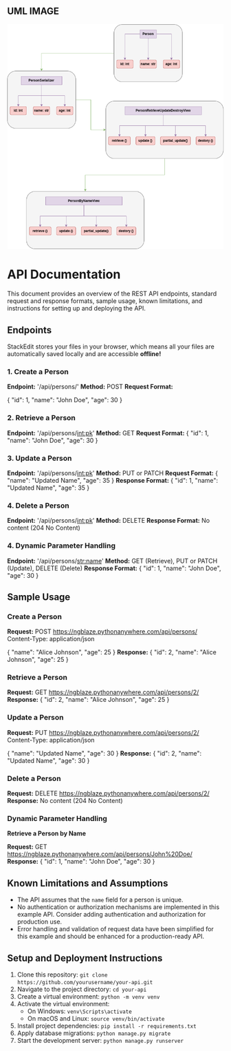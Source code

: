 ## UML IMAGE
![UML Image](https://github.com/NgBlaze/HNGx_Stage_2/blob/main/CRUD.drawio.png)





# API Documentation

This document provides an overview of the REST API endpoints, standard request and response formats, sample usage, known limitations, and instructions for setting up and deploying the API.

## Endpoints

StackEdit stores your files in your browser, which means all your files are automatically saved locally and are accessible **offline!**

### 1. Create a Person

**Endpoint:** '/api/persons/'
**Method:** POST
**Request Format:** 

{
    "id": 1,
	"name": "John Doe",
    "age": 30
}
### 2. Retrieve a Person

**Endpoint:** '/api/persons/<int:pk>'
**Method:** GET
**Request Format:** 
{
    "id": 1,
	"name": "John Doe",
    "age": 30
}
### 3. Update a Person

**Endpoint:** '/api/persons/<int:pk>'
**Method:** PUT or PATCH
**Request Format:** 
{
    "name": "Updated Name",
    "age": 35
}
**Response Format:**
{
    "id": 1,
    "name": "Updated Name",
    "age": 35
}
### 4. Delete a Person

**Endpoint:** '/api/persons/<int:pk>'
**Method:** DELETE
**Response Format:** No content (204 No Content) 

### 4. Dynamic Parameter Handling

**Endpoint:** '/api/persons/<str:name>'
**Method:** GET (Retrieve), PUT or PATCH (Update), DELETE (Delete)
**Response Format:** 
{
    "id": 1,
    "name": "John Doe",
    "age": 30
}

## Sample Usage
### Create a Person

**Request:**
POST https://ngblaze.pythonanywhere.com/api/persons/
Content-Type: application/json

{
    "name": "Alice Johnson",
    "age": 25
}
**Response:**
{
    "id": 2,
    "name": "Alice Johnson",
    "age": 25
}
### Retrieve a Person

**Request:**
GET https://ngblaze.pythonanywhere.com/api/persons/2/
**Response:**
{
    "id": 2,
    "name": "Alice Johnson",
    "age": 25
}
### Update a Person
**Request:**
PUT https://ngblaze.pythonanywhere.com/api/persons/2/
Content-Type: application/json

{
    "name": "Updated Name",
    "age": 30
}
**Response:**
{
    "id": 2,
    "name": "Updated Name",
    "age": 30
}
### Delete a Person
**Request:**
DELETE https://ngblaze.pythonanywhere.com/api/persons/2/
**Response:** No content (204 No Content)
### Dynamic Parameter Handling

**Retrieve a Person by Name**

**Request:**
GET https://ngblaze.pythonanywhere.com/api/persons/John%20Doe/
**Response:**
{
    "id": 1,
    "name": "John Doe",
    "age": 30
}

## Known Limitations and Assumptions

-   The API assumes that the `name` field for a person is unique.
-   No authentication or authorization mechanisms are implemented in this example API. Consider adding authentication and authorization for production use.
-   Error handling and validation of request data have been simplified for this example and should be enhanced for a production-ready API.

## Setup and Deployment Instructions

1.  Clone this repository: `git clone https://github.com/yourusername/your-api.git`
2.  Navigate to the project directory: `cd your-api`
3.  Create a virtual environment: `python -m venv venv`
4.  Activate the virtual environment:
    -   On Windows: `venv\Scripts\activate`
    -   On macOS and Linux: `source venv/bin/activate`
5.  Install project dependencies: `pip install -r requirements.txt`
6.  Apply database migrations: `python manage.py migrate`
7.  Start the development server: `python manage.py runserver`

